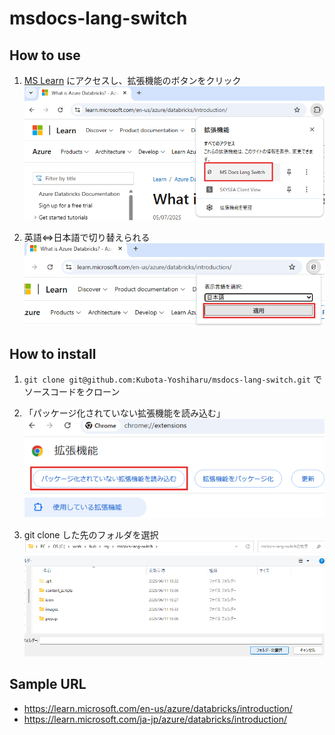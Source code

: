 # msdocs-lang-switch

## How to use

1. [MS Learn](https://learn.microsoft.com/en-us/azure/databricks/introduction/) にアクセスし、拡張機能のボタンをクリック
   ![alt text](images/README/image-2.png)  

2. 英語⇔日本語で切り替えられる
   ![alt text](images/README/image-3.png)  

## How to install

1. `git clone git@github.com:Kubota-Yoshiharu/msdocs-lang-switch.git` でソースコードをクローン

2. 「パッケージ化されていない拡張機能を読み込む」
    ![alt text](images/README/image.png)  

3. git clone した先のフォルダを選択
   ![alt text](images/README/image-1.png)  

## Sample URL

- <https://learn.microsoft.com/en-us/azure/databricks/introduction/>
- <https://learn.microsoft.com/ja-jp/azure/databricks/introduction/>
